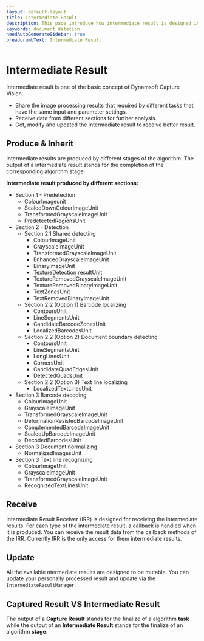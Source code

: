 ```yaml
---
layout: default-layout
title: Intermediate Result
description: This page introduce how intermediate result is designed in Dynamsoft Capture Vision.
keywords: document detetion
needAutoGenerateSidebar: true
breadcrumbText: Intermediate Result
---
```


# Intermediate Result

Intermediate result is one of the basic concept of Dynamsoft Capture Vision.

* Share the image processing results that required by different tasks that have the same input and parameter settings.
* Receive data from different sections for further analysis.
* Get, modify and updated the intermediate result to receive better result.

## Produce & Inherit

Intermediate results are produced by different stages of the algorithm. The output of a intermediate result stands for the completion of the corresponding algorithm stage.

**Intermediate result produced by different sections:**

* Section 1 - Predetection
  * ColourImageunit
  * ScaledDownColourImageUnit
  * TransformedGrayscaleImageUnit
  * PredetectedRegionsUnit
* Section 2 - Detection
  * Section 2.1 Shared detecting
    * ColourImageUnit
    * GrayscaleImageUnit
    * TransformedGrayscaleImageUnit
    * EnhancedGrayscaleImageUnit
    * BinaryImageUnit
    * TextureDetection resultUnit
    * TextureRemovedGrayscaleImageUnit
    * TextureRemovedBinaryImageUnit
    * TextZonesUnit
    * TextRemovedBinaryImageUnit
  * Section 2.2 (Option 1) Barcode localizing
    * ContoursUnit
    * LineSegmentsUnit
    * CandidateBarcodeZonesUnit
    * LocalizedBarcodesUnit
  * Section 2.2 (Option 2) Document boundary detecting
    * ContoursUnit
    * LineSegmentsUnit
    * LongLinesUnit
    * CornersUnit
    * CandidateQuadEdgesUnit
    * DetectedQuadsUnit
  * Section 2.2 (Option 3) Text line localizing
    * LocalizedTextLinesUnit
* Section 3 Barcode decoding
  * ColourImageUnit
  * GrayscaleImageUnit
  * TransformedGrayscaleImageUnit
  * DeformationResistedBarcodeImageUnit
  * ComplementedBarcodeImageUnit
  * ScaledUpBarcodeImageUnit
  * DecodedBarcodesUnit
* Section 3 Document normalizing
  * NormalizedImagesUnit
* Section 3 Text line recognizing
  * ColourImageUnit
  * GrayscaleImageUnit
  * TransformedGrayscaleImageUnit
  * RecognizedTextLinesUnit

## Receive

Intermediate Result Receiver (IRR) is designed for receiving the intermediate results. For each type of the intermediate result, a callback is handled when it is produced. You can receive the result data from the callback methods of the IRR. Currently IRR is the only access for them intermediate results.

## Update

All the available ntermediate results are designed to be mutable. You can update your personally processed result and update via the `IntermediateResultManager`.

## Captured Result VS Intermediate Result

The output of a **Capture Result** stands for the finalize of a algorithm **task** while the output of an **Intermediate Result** stands for the finalize of an algorithm **stage**.

